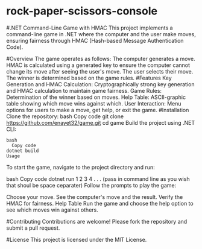 # rock-paper-scissors-console

#.NET Command-Line Game with HMAC
This project implements a command-line game in .NET where the computer and the user make moves, ensuring fairness through HMAC (Hash-based Message Authentication Code).

#Overview
The game operates as follows:
  The computer generates a move.
  HMAC is calculated using a generated key to ensure the computer cannot change its move after seeing the user's move.
  The user selects their move.
  The winner is determined based on the game rules.
#Features
  Key Generation and HMAC Calculation: Cryptographically strong key generation and HMAC calculation to maintain game fairness.
  Game Rules: Determination of the winner based on moves.
  Help Table: ASCII-graphic table showing which move wins against which.
  User Interaction: Menu options for users to make a move, get help, or exit the game.
#Installation
Clone the repository:
  bash
  Copy code
    git clone https://github.com/enayet32/game.git
  cd game
    Build the project using .NET CLI:

    bash
      Copy code
    dotnet build
    Usage
To start the game, navigate to the project directory and run:

  bash
    Copy code
      dotnet run 1 2 3 4 . . . (pass in command line as you wish that shoul be space ceparater)
Follow the prompts to play the game:

  Choose your move.
  See the computer's move and the result.
  Verify the HMAC for fairness.
  Help Table
  Run the game and choose the help option to see which moves win against others.

#Contributing
  Contributions are welcome! Please fork the repository and submit a pull request.

#License
  This project is licensed under the MIT License.
